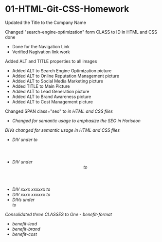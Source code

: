 # 01-HTML-Git-CSS-Homework

Updated the Title to the Company Name

Changed "search-engine-optimization" form CLASS to ID in HTML and CSS done
 - Done for the Navigation Link
 - Verified Nagivation link work

 Added ALT and TITLE properties to all images
 - Added ALT to Search Engine Optimization picture
 - Added ALT to Online Reputation Management picture
 - Added ALT to Social Media Marketing picture
 - Added TITLE to Main Picture
 - Added ALT to Lead Generation picture
 - Added ALT to Brand Awareness picture
 - Added ALT to Cost Management picture

Changed SPAN class="seo" to <em> in HTML and CSS files
 - Changed for semantic usage to emphasize the SEO in Horiseon


 DIVs changed for semantic usage in HTML and CSS files
 - DIV under <body> to <header>
 - DIV under <header> to <nav>
 - DIV xxxx xxxxxx to <footer>
 - DIV xxxx xxxxxx to <aside>
 - DIVs under <aside> to <section>


  Consolidated three CLASSES to One - benefit-format
 - benefit-lead
 - benefit-brand
 - benefit-cost




